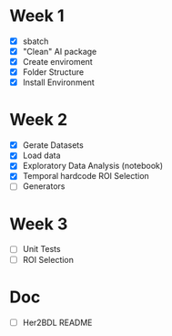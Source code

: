 # Week 1 
- [x] sbatch
- [x] "Clean" AI package 
- [x] Create enviroment
- [x] Folder Structure
- [x] Install Environment

# Week 2
- [x] Gerate Datasets
- [x] Load data
- [x] Exploratory Data Analysis (notebook)
- [x] Temporal hardcode ROI Selection
- [ ] Generators

# Week 3
- [ ] Unit Tests
- [ ] ROI Selection

# Doc
- [ ] Her2BDL README